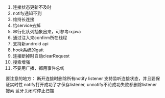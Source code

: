  1. 连接状态更新不及时
 2. notify通知不到
 3. 维持长连接
 4. 给service去掉
 5. 串行化队列抽象出来，可参考rxjava
 6. 通过注入来confirm所在线程
 7. 支持新android api
 8. hook系统的gatt
 9. 连接断掉时自动clearRequest
 10. 搜索增强
 11. 不要用广播，都用事件总线
 
 
 要注意的地方：
 断开连接时删除所有notify listener
 支持监听连接状态，并且要保证实时性
 notify打开成功了才保存listener, unnotify不论成功失败都删除listener
 搜索
 蓝牙关闭时停止扫描